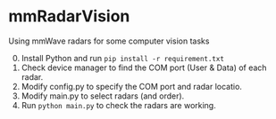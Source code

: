 # mmRadarVision
Using mmWave radars for some computer vision tasks

0. Install Python and run ```pip install -r requirement.txt```
1. Check device manager to find the COM port (User & Data) of each radar. 
2. Modify config.py to specify the COM port and radar locatio. 
3. Modify main.py to select radars (and order).
4. Run ```python main.py``` to check the radars are working.